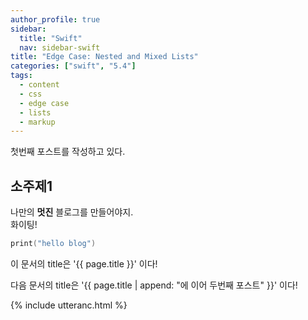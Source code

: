 ```yaml
---
author_profile: true
sidebar:
  title: "Swift"
  nav: sidebar-swift
title: "Edge Case: Nested and Mixed Lists"
categories: ["swift", "5.4"]
tags:
  - content
  - css
  - edge case
  - lists
  - markup
---
```


첫번째 포스트를 작성하고 있다.

## 소주제1

나만의 __멋진__ 블로그를 만들어야지.<br/>
화이팅!

```swift
print("hello blog")
```

이 문서의 title은 '{{ page.title }}' 이다!

다음 문서의 title은 '{{ page.title | append: "에 이어 두번째 포스트" }}' 이다!

{% include utteranc.html %}
